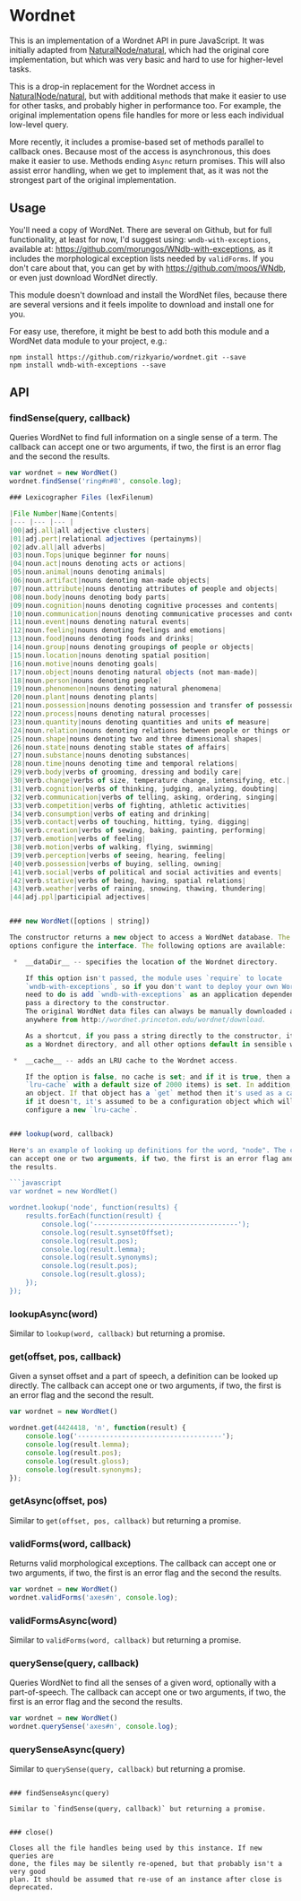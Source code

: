 Wordnet
=======

This is an implementation of a Wordnet API in pure JavaScript. It was initially
adapted from [NaturalNode/natural](https://github.com/NaturalNode/natural), which had the
original core implementation, but which was very basic and hard to use for higher-level
tasks.

This is a drop-in replacement for the Wordnet access in
[NaturalNode/natural](https://github.com/NaturalNode/natural), but with additional
methods that make it easier to use for other tasks, and probably higher in performance
too. For example, the original implementation opens file handles for more or less
each individual low-level query.

More recently, it includes a promise-based set of methods parallel to callback ones.
Because most of the access is asynchronous, this does make it easier to use. Methods
ending `Async` return promises. This will also assist error handling, when we get to
implement that, as it was not the strongest part of the original implementation.

Usage
-----

You'll need a copy of WordNet. There are several on Github, but for full functionality,
at least for now, I'd suggest using: `wndb-with-exceptions`, available at:
https://github.com/morungos/WNdb-with-exceptions, as it includes the morphological
exception lists needed by `validForms`. If you don't care about that, you can get
by with https://github.com/moos/WNdb, or even just download WordNet directly.

This module doesn't download and install the WordNet files, because there are
several versions and it feels impolite to download and install one for you.

For easy use, therefore, it might be best to add both this module and a WordNet
data module to your project, e.g.:

```
npm install https://github.com/rizkyario/wordnet.git --save
npm install wndb-with-exceptions --save
```

API
---

### findSense(query, callback)

Queries WordNet to find full information on a single sense of a term. The callback
can accept one or two arguments, if two, the first is an error flag and the second
the results.

```javascript
var wordnet = new WordNet()
wordnet.findSense('ring#n#8', console.log);

### Lexicographer Files (lexFilenum)

|File Number|Name|Contents|
|--- |--- |--- |
|00|adj.all|all adjective clusters|
|01|adj.pert|relational adjectives (pertainyms)|
|02|adv.all|all adverbs|
|03|noun.Tops|unique beginner for nouns|
|04|noun.act|nouns denoting acts or actions|
|05|noun.animal|nouns denoting animals|
|06|noun.artifact|nouns denoting man-made objects|
|07|noun.attribute|nouns denoting attributes of people and objects|
|08|noun.body|nouns denoting body parts|
|09|noun.cognition|nouns denoting cognitive processes and contents|
|10|noun.communication|nouns denoting communicative processes and contents|
|11|noun.event|nouns denoting natural events|
|12|noun.feeling|nouns denoting feelings and emotions|
|13|noun.food|nouns denoting foods and drinks|
|14|noun.group|nouns denoting groupings of people or objects|
|15|noun.location|nouns denoting spatial position|
|16|noun.motive|nouns denoting goals|
|17|noun.object|nouns denoting natural objects (not man-made)|
|18|noun.person|nouns denoting people|
|19|noun.phenomenon|nouns denoting natural phenomena|
|20|noun.plant|nouns denoting plants|
|21|noun.possession|nouns denoting possession and transfer of possession|
|22|noun.process|nouns denoting natural processes|
|23|noun.quantity|nouns denoting quantities and units of measure|
|24|noun.relation|nouns denoting relations between people or things or ideas|
|25|noun.shape|nouns denoting two and three dimensional shapes|
|26|noun.state|nouns denoting stable states of affairs|
|27|noun.substance|nouns denoting substances|
|28|noun.time|nouns denoting time and temporal relations|
|29|verb.body|verbs of grooming, dressing and bodily care|
|30|verb.change|verbs of size, temperature change, intensifying, etc.|
|31|verb.cognition|verbs of thinking, judging, analyzing, doubting|
|32|verb.communication|verbs of telling, asking, ordering, singing|
|33|verb.competition|verbs of fighting, athletic activities|
|34|verb.consumption|verbs of eating and drinking|
|35|verb.contact|verbs of touching, hitting, tying, digging|
|36|verb.creation|verbs of sewing, baking, painting, performing|
|37|verb.emotion|verbs of feeling|
|38|verb.motion|verbs of walking, flying, swimming|
|39|verb.perception|verbs of seeing, hearing, feeling|
|40|verb.possession|verbs of buying, selling, owning|
|41|verb.social|verbs of political and social activities and events|
|42|verb.stative|verbs of being, having, spatial relations|
|43|verb.weather|verbs of raining, snowing, thawing, thundering|
|44|adj.ppl|participial adjectives|


### new WordNet([options | string])

The constructor returns a new object to access a WordNet database. The passed
options configure the interface. The following options are available:

 *  __dataDir__ -- specifies the location of the Wordnet directory.

    If this option isn't passed, the module uses `require` to locate
    `wndb-with-exceptions`, so if you don't want to deploy your own WordNet, all you
    need to do is add `wndb-with-exceptions` as an application dependency and not
    pass a directory to the constructor.
    The original WordNet data files can always be manually downloaded and installed
    anywhere from http://wordnet.princeton.edu/wordnet/download.

    As a shortcut, if you pass a string directly to the constructor, it's interpreted
    as a Wordnet directory, and all other options default in sensible ways.

 *  __cache__ -- adds an LRU cache to the Wordnet access.

    If the option is false, no cache is set; and if it is true, then a cache (using
    `lru-cache` with a default size of 2000 items) is set. In addition, the cache can be
    an object. If that object has a `get` method then it's used as a cache directly, and
    if it doesn't, it's assumed to be a configuration object which will be used to
    configure a new `lru-cache`.


### lookup(word, callback)

Here's an example of looking up definitions for the word, "node". The callback
can accept one or two arguments, if two, the first is an error flag and the second
the results.

```javascript
var wordnet = new WordNet()

wordnet.lookup('node', function(results) {
    results.forEach(function(result) {
        console.log('------------------------------------');
        console.log(result.synsetOffset);
        console.log(result.pos);
        console.log(result.lemma);
        console.log(result.synonyms);
        console.log(result.pos);
        console.log(result.gloss);
    });
});
```

### lookupAsync(word)

Similar to `lookup(word, callback)` but returning a promise.

### get(offset, pos, callback)

Given a synset offset and a part of speech, a definition can be looked up directly. The callback
can accept one or two arguments, if two, the first is an error flag and the second
the result.

```javascript
var wordnet = new WordNet()

wordnet.get(4424418, 'n', function(result) {
    console.log('------------------------------------');
    console.log(result.lemma);
    console.log(result.pos);
    console.log(result.gloss);
    console.log(result.synonyms);
});
```

### getAsync(offset, pos)

Similar to `get(offset, pos, callback)` but returning a promise.

### validForms(word, callback)

Returns valid morphological exceptions. The callback
can accept one or two arguments, if two, the first is an error flag and the second
the results.

```javascript
var wordnet = new WordNet()
wordnet.validForms('axes#n', console.log);
```

### validFormsAsync(word)

Similar to `validForms(word, callback)` but returning a promise.

### querySense(query, callback)

Queries WordNet to find all the senses of a given word, optionally with a
part-of-speech. The callback
can accept one or two arguments, if two, the first is an error flag and the second
the results.

```javascript
var wordnet = new WordNet()
wordnet.querySense('axes#n', console.log);
```

### querySenseAsync(query)

Similar to `querySense(query, callback)` but returning a promise.

```

### findSenseAsync(query)

Similar to `findSense(query, callback)` but returning a promise.


### close()

Closes all the file handles being used by this instance. If new queries are
done, the files may be silently re-opened, but that probably isn't a very good
plan. It should be assumed that re-use of an instance after close is
deprecated.
